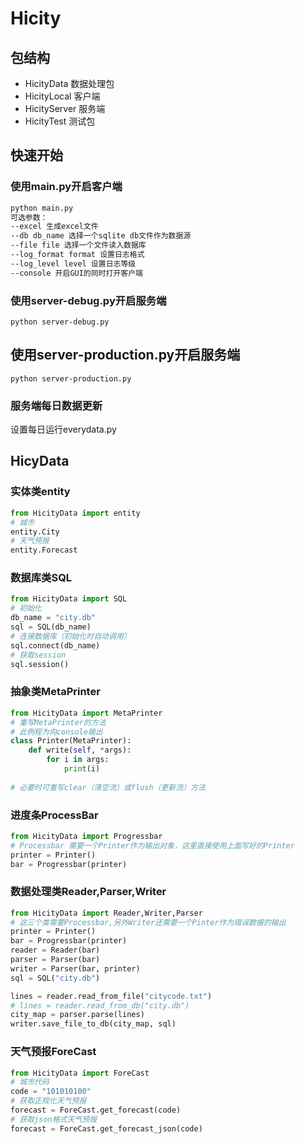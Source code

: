 # Hicity

## 包结构

* HicityData 数据处理包
* HicityLocal 客户端
* HicityServer 服务端
* HicityTest 测试包

## 快速开始

### 使用main.py开启客户端

```sh
python main.py
可选参数：
--excel 生成excel文件
--db db_name 选择一个sqlite db文件作为数据源
--file file 选择一个文件读入数据库
--log_format format 设置日志格式
--log_level level 设置日志等级
--console 开启GUI的同时打开客户端
```

### 使用server-debug.py开启服务端

```shell script
python server-debug.py
```

## 使用server-production.py开启服务端

```shell script
python server-production.py
```

### 服务端每日数据更新

设置每日运行everydata.py

## HicyData

### 实体类entity

```python
from HicityData import entity
# 城市
entity.City
# 天气预报
entity.Forecast
```

### 数据库类SQL

```python
from HicityData import SQL
# 初始化
db_name = "city.db"
sql = SQL(db_name)
# 连接数据库（初始化时自动调用）
sql.connect(db_name)
# 获取session
sql.session()
```

### 抽象类MetaPrinter

```python
from HicityData import MetaPrinter
# 重写MetaPrinter的方法
# 此例程为向console输出
class Printer(MetaPrinter):
    def write(self, *args):
        for i in args:
            print(i)
        
# 必要时可重写clear（清空流）或flush（更新流）方法
```

### 进度条ProcessBar

```python
from HicityData import Progressbar
# Processbar 需要一个Printer作为输出对象，这里直接使用上面写好的Printer
printer = Printer()
bar = Progressbar(printer)
```

### 数据处理类Reader,Parser,Writer

```python
from HicityData import Reader,Writer,Parser
# 这三个类需要Processbar,另外Writer还需要一个Pinter作为错误数据的输出
printer = Printer()
bar = Progressbar(printer)
reader = Reader(bar)
parser = Parser(bar)
writer = Parser(bar, printer)
sql = SQL("city.db")

lines = reader.read_from_file("citycode.txt")
# lines = reader.read_from_db("city.db")
city_map = parser.parse(lines)
writer.save_file_to_db(city_map, sql)
```

### 天气预报ForeCast

```python
from HicityData import ForeCast
# 城市代码
code = "101010100"
# 获取正规化天气预报
forecast = ForeCast.get_forecast(code)
# 获取json格式天气预报
forecast = ForeCast.get_forecast_json(code)
```

